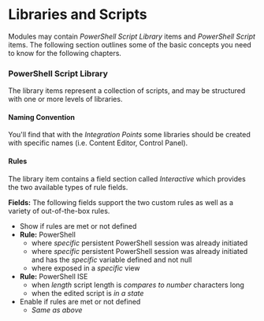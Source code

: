 # Libraries and Scripts

Modules may contain *PowerShell Script Library* items and *PowerShell Script* items. The following section outlines some of the basic concepts you need to know for the following chapters.

### PowerShell Script Library

The library items represent a collection of scripts, and may be structured with one or more levels of libraries. 

#### Naming Convention 

You'll find that with the *Integration Points* some libraries should be created with specific names (i.e. Content Editor, Control Panel).

#### Rules

The library item contains a field section called *Interactive* which provides the two available types of rule fields.

**Fields:** The following fields support the two custom rules as well as a variety of out-of-the-box rules.
* Show if rules are met or not defined
 * **Rule:** PowerShell
   * where *specific* persistent PowerShell session was already initiated
   * where *specific* persistent PowerShell session was already initiated and has the *specific* variable defined and not null
   * where exposed in a *specific* view
 * **Rule:** PowerShell ISE
   * when *length* script length is *compares to* *number* characters long
   * when the edited script is *in a state*
* Enable if rules are met or not defined
  * *Same as above* 
